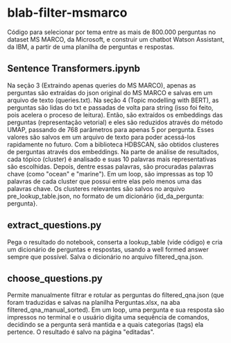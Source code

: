 # blab-filter-msmarco
Código para selecionar por tema entre as mais de 800.000 perguntas no dataset MS MARCO, da Microsoft, e construir um chatbot Watson Assistant, da IBM, a partir de uma planilha de perguntas e respostas.

## Sentence Transformers.ipynb
Na seção 3 (Extraindo apenas queries do MS MARCO), apenas as perguntas são extraídas do json original do MS MARCO e salvas em um arquivo de texto (queries.txt). Na seção 4 (Topic modelling with BERT), as perguntas são lidas do txt e passadas de volta para string (isso foi feito, pois acelera o proceso de leitura). Então, são extraídos os embeddings das perguntas (representação vetorial) e eles são reduzidos através do método UMAP, passando de 768 parâmetros para apenas 5 por pergunta. Esses valores são salvos em um arquivo de texto para poder acessá-los rapidamente no futuro. Com a biblioteca HDBSCAN, são obtidos clusteres de perguntas através dos embeddings. Na parte de análise de resultados, cada tópico (cluster) é analisado e suas 10 palavras mais representativas são escolhidas. Depois, dentre essas palavras, são procuradas palavras chave (como "ocean" e "marine"). Em um loop, são impressas as top 10 palavras de cada cluster que possui entre elas pelo menos uma das palavras chave. Os clusteres relevantes são salvos no arquivo pre_lookup_table.json, no formato de um dicionário {id_da_pergunta: pergunta}.

## extract_questions.py
Pega o resultado do notebook, conserta a lookup_table (vide código) e cria um dicionário de perguntas e respostas, usando a well formed answer sempre que possível. Salva o dicionário no arquivo filtered_qna.json.

## choose_questions.py
Permite manualmente filtrar e rotular as perguntas do filtered_qna.json (que foram traduzidas e salvas na planilha Perguntas.xlsx, na aba filtered_qna_manual_sorted). Em um loop, uma pergunta e sua resposta são impressos no terminal e o usuário digita uma sequência de comandos, decidindo se a pergunta será mantida e a quais categorias (tags) ela pertence. O resultado é salvo na página "editadas".
